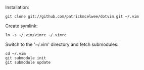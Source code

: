 Installation:

    git clone git://github.com/patrickmcelwee/dotvim.git ~/.vim

Create symlink:

    ln -s ~/.vim/vimrc ~/.vimrc

Switch to the '~/.vim' directory and fetch submodules:

    cd ~/.vim
    git submodule init
    git submodule update
